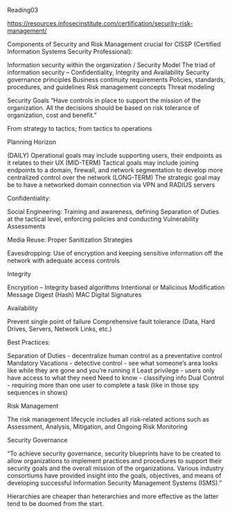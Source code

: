 Reading03

https://resources.infosecinstitute.com/certification/security-risk-management/

Components of Security and Risk Management crucial for CISSP 
(Certified Information Systems Security Professional):

Information security within the organization / Security Model
The triad of information security – Confidentiality, Integrity and Availability
Security governance principles
Business continuity requirements
Policies, standards, procedures, and guidelines
Risk management concepts
Threat modeling

Security Goals
“Have controls in place to support the mission of the organization.
All the decisions should be based on risk tolerance of organization, cost and benefit.”

From strategy to tactics; from tactics to operations

Planning Horizon

(DAILY) Operational goals may include supporting users, their endpoints as it relates to their UX
(MID-TERM) Tactical goals may include joining endpoints to a domain, firewall, and network segmentation to develop more centralized control over the network
(LONG-TERM) The strategic goal may be to have a networked domain connection via VPN and RADIUS servers

Confidentiality:

Social Engineering: Training and awareness, defining Separation of Duties at the tactical level, enforcing policies and conducting Vulnerability Assessments

Media Reuse: Proper Sanitization Strategies

Eavesdropping: Use of encryption and keeping sensitive information off the network with adequate access controls

Integrity

Encryption – Integrity based algorithms
Intentional or Malicious Modification
Message Digest (Hash)
MAC
Digital Signatures

Availability

Prevent single point of failure
Comprehensive fault tolerance (Data, Hard Drives, Servers, Network Links, etc.)

Best Practices:

Separation of Duties - decentralize human control as a preventative control
Mandatory Vacations - detective control - see what someone’s area looks like while they are gone and you’re running it
Least privilege - users only have access to what they need
Need to know - classifying info
Dual Control - requiring more than one user to complete a task (like in those spy sequences in shows)

Risk Management

The risk management lifecycle includes all risk-related actions such as Assessment, Analysis, Mitigation, and Ongoing Risk Monitoring

Security Governance

“To achieve security governance, security blueprints have to be created to allow organizations to implement practices and procedures to support their security goals and the overall mission of the organizations. Various industry consortiums have provided insight into the goals, objectives, and means of developing successful Information Security Management Systems (ISMS).”

Hierarchies are cheaper than heterarchies and more effective as the latter tend to be doomed from the start.




